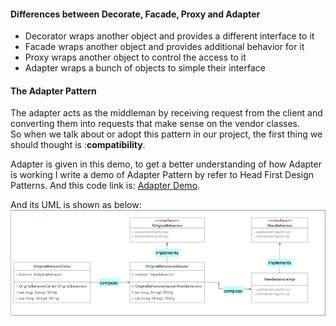#### Differences between Decorate, Facade, Proxy and Adapter
* Decorator wraps another object and provides a different interface to it
* Facade wraps another object and provides additional behavior for it
* Proxy wraps another object to control the access to it
* Adapter wraps a bunch of objects to simple their interface



#### The Adapter Pattern 
The adapter acts as the middleman by receiving request from the client and converting them into requests 
that make sense on the vendor classes.  
So when we talk about or adopt this pattern in our project, the first thing we should thought is :<b>compatibility</b>. 

Adapter is given in this demo, to get a better understanding of how Adapter is working I write a demo of Adapter Pattern 
by refer to Head First Design Patterns. And this code link is: [Adapter Demo](https://github.com/nanachi1027/DesignPatternInJava/tree/master/dynamic-proxy/src/main/java/com/nanachi/adapter).

And its UML is shown as below: ![adpater uml](https://raw.githubusercontent.com/nanachi1027/DesignPatternInJava/master/dynamic-proxy/src/main/docs/adapter_uml.png "Adapter UML")
